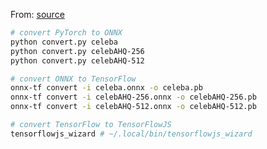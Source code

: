 From: [source](https://medium.com/@pnitsan/exporting-and-running-a-deep-learning-model-in-the-browser-including-lstm-a-straight-forward-574a766ef1d6)

```sh
# convert PyTorch to ONNX
python convert.py celeba
python convert.py celebAHQ-256
python convert.py celebAHQ-512

# convert ONNX to TensorFlow
onnx-tf convert -i celeba.onnx -o celeba.pb
onnx-tf convert -i celebAHQ-256.onnx -o celebAHQ-256.pb
onnx-tf convert -i celebAHQ-512.onnx -o celebAHQ-512.pb

# convert TensorFlow to TensorFlowJS
tensorflowjs_wizard # ~/.local/bin/tensorflowjs_wizard
```